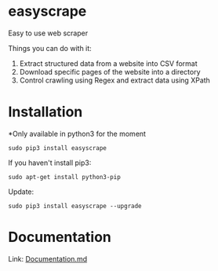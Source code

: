 # easyscrape
Easy to use web scraper  

Things you can do with it:  
1. Extract structured data from a website into CSV format
2. Download specific pages of the website into a directory
3. Control crawling using Regex and extract data using XPath

# Installation
\*Only available in python3 for the moment  
```
sudo pip3 install easyscrape
```

If you haven't install pip3:  
```
sudo apt-get install python3-pip
```

Update:  
```
sudo pip3 install easyscrape --upgrade
```

# Documentation

Link: [Documentation.md](https://github.com/xpheal/easyscrape/Documentation.md)